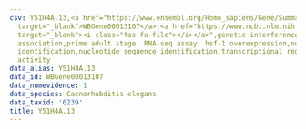 ```yaml
---
csv: Y51H4A.13,<a href="https://www.ensembl.org/Homo_sapiens/Gene/Summary?db=core;g=WBGene00013107"
  target="_blank">WBGene00013107</a>,<a href="https://www.ncbi.nlm.nih.gov/pubmed/30894454"
  target="_blank"><i class="fas fa-file"></i></a>",genetic interference,functional
  association,prime adult stage, RNA-seq assay, hsf-1 overexpression,nucleotide sequence
  identification,nucleotide sequence identification,transcriptional regulation,up-regulates
  activity
data_alias: Y51H4A.13
data_id: WBGene00013107
data_numevidence: 1
data_species: Caenorhabditis elegans
data_taxid: '6239'
title: Y51H4A.13
---
```

